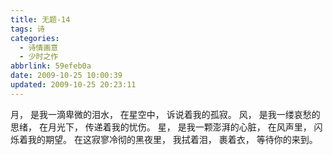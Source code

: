 ```yaml
---
title: 无题-14
tags: 诗
categories:
  - 诗情画意
  - 少时之作
abbrlink: 59efeb0a
date: 2009-10-25 10:00:39
updated: 2009-10-25 20:23:11
---
```

月，
是我一滴卑微的泪水，
在星空中，
诉说着我的孤寂。
风，
是我一缕哀愁的思绪，
在月光下，
传递着我的忧伤。
星，
是我一颗澎湃的心脏，
在风声里，
闪烁着我的期望。
在这寂寥冷彻的黑夜里，
我拭着泪，
裹着衣，
等待你的来到。